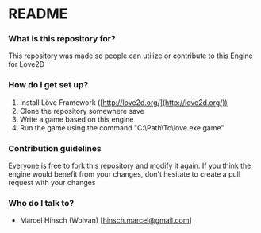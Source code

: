 # README #

### What is this repository for? ###

This repository was made so people can utilize or contribute to this Engine for Love2D

### How do I get set up? ###

1. Install Löve Framework ([http://love2d.org/](http://love2d.org/))
2. Clone the repository somewhere save
3. Write a game based on this engine
4. Run the game using the command "C:\Path\To\love.exe game"

### Contribution guidelines ###

Everyone is free to fork this repository and modify it again. If you think the engine would benefit from your changes, don't hesitate to create a pull request with your changes

### Who do I talk to? ###

* Marcel Hinsch (Wolvan) [hinsch.marcel@gmail.com]